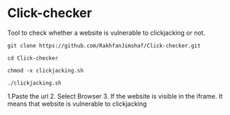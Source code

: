 # Click-checker
Tool to check whether a website is vulnerable to clickjacking or not.


``` 
git clone https://github.com/RakhfanJimshaf/Click-checker.git

cd Click-checker

chmod -x clickjacking.sh

./clickjacking.sh
```

1.Paste the url 
2. Select Browser
3. If the website is visible in the iframe. It means that website is vulnerable to clickjacking
